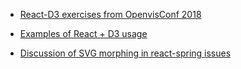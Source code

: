 - [React-D3 exercises from OpenvisConf 2018](http://mfviz.com/react-d3/)
- [Examples of React + D3 usage](https://github.com/muratkemaldar/using-react-hooks-with-d3)


- [Discussion of SVG morphing in react-spring issues](https://github.com/react-spring/react-spring/issues/343)
